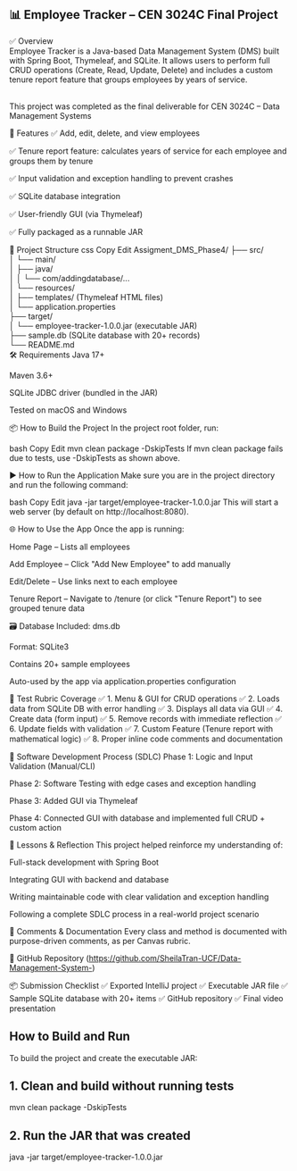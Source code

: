 ## 📊 Employee Tracker – CEN 3024C Final Project </br>

✅ Overview</br>
Employee Tracker is a Java-based Data Management System (DMS) built with Spring Boot, Thymeleaf, and SQLite. It allows users to perform full CRUD operations (Create, Read, Update, Delete) and includes a custom tenure report feature that groups employees by years of service.</br></br>

This project was completed as the final deliverable for CEN 3024C – Data Management Systems 

🚀 Features
✅ Add, edit, delete, and view employees

✅ Tenure report feature: calculates years of service for each employee and groups them by tenure

✅ Input validation and exception handling to prevent crashes

✅ SQLite database integration

✅ User-friendly GUI (via Thymeleaf)

✅ Fully packaged as a runnable JAR

📂 Project Structure
css
Copy
Edit
Assigment_DMS_Phase4/
├── src/</br>
│   └── main/</br>
│       ├── java/</br>
│       │   └── com/addingdatabase/...</br>
│       └── resources/</br>
│           ├── templates/ (Thymeleaf HTML files)</br>
│           └── application.properties</br>
├── target/</br>
│   └── employee-tracker-1.0.0.jar (executable JAR)</br>
├── sample.db (SQLite database with 20+ records)</br>
└── README.md</br>
🛠️ Requirements
Java 17+

Maven 3.6+

SQLite JDBC driver (bundled in the JAR)

Tested on macOS and Windows

📦 How to Build the Project
In the project root folder, run:

bash
Copy
Edit
mvn clean package -DskipTests
If mvn clean package fails due to tests, use -DskipTests as shown above.

▶️ How to Run the Application
Make sure you are in the project directory and run the following command:

bash
Copy
Edit
java -jar target/employee-tracker-1.0.0.jar
This will start a web server (by default on http://localhost:8080).

🌐 How to Use the App
Once the app is running:

Home Page – Lists all employees

Add Employee – Click "Add New Employee" to add manually

Edit/Delete – Use links next to each employee

Tenure Report – Navigate to /tenure (or click "Tenure Report") to see grouped tenure data

🗃️  Database
Included: dms.db

Format: SQLite3

Contains 20+ sample employees

Auto-used by the app via application.properties configuration

🧪 Test Rubric Coverage
✅ 1. Menu & GUI for CRUD operations
✅ 2. Loads data from SQLite DB with error handling
✅ 3. Displays all data via GUI
✅ 4. Create data (form input)
✅ 5. Remove records with immediate reflection
✅ 6. Update fields with validation
✅ 7. Custom Feature (Tenure report with mathematical logic)
✅ 8. Proper inline code comments and documentation

📖 Software Development Process (SDLC)
Phase 1: Logic and Input Validation (Manual/CLI)

Phase 2: Software Testing with edge cases and exception handling

Phase 3: Added GUI via Thymeleaf

Phase 4: Connected GUI with database and implemented full CRUD + custom action

🧠 Lessons & Reflection
This project helped reinforce my understanding of:

Full-stack development with Spring Boot

Integrating GUI with backend and database

Writing maintainable code with clear validation and exception handling

Following a complete SDLC process in a real-world project scenario

🧾 Comments & Documentation
Every class and method is documented with purpose-driven comments, as per Canvas rubric.

🔗 GitHub Repository
(https://github.com/SheilaTran-UCF/Data-Management-System-)

📦 Submission Checklist
✅ Exported IntelliJ project
✅ Executable JAR file
✅ Sample SQLite database with 20+ items
✅ GitHub repository
✅ Final video presentation
## How to Build and Run

To build the project and create the executable JAR:


## 1. Clean and build without running tests
mvn clean package -DskipTests

## 2. Run the JAR that was created
java -jar target/employee-tracker-1.0.0.jar





